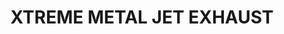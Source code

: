 ---
layout: product
title: "XTREME METAL JET EXHAUST"
price: "750" 
desc: "Enamel Metalizer 35mL"
img_path: "/assets/img/AK-486.webp"
brand: "AK "
available: true
special_offer: false
new: false
soon: false
cat: "020000"
subcat: "020200"
subsubcat: "020205"
sifra: "AK-486"
popular: false
---